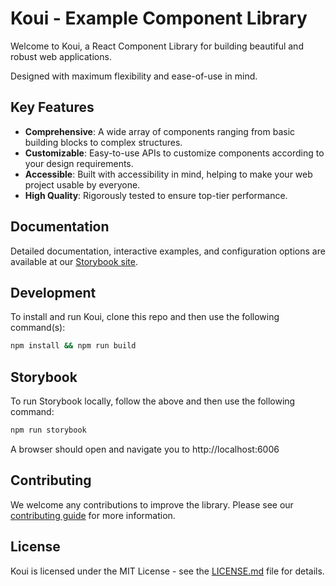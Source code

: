 # Koui - Example Component Library

Welcome to Koui, a React Component Library for building beautiful and robust web applications. 

Designed with maximum flexibility and ease-of-use in mind.

## Key Features

- **Comprehensive**: A wide array of components ranging from basic building blocks to complex structures.
- **Customizable**: Easy-to-use APIs to customize components according to your design requirements.
- **Accessible**: Built with accessibility in mind, helping to make your web project usable by everyone.
- **High Quality**: Rigorously tested to ensure top-tier performance.

## Documentation

Detailed documentation, interactive examples, and configuration options are available at our [Storybook site](https://github.io/thatsmethen/rsb).

## Development

To install and run Koui, clone this repo and then use the following command(s):

```bash
npm install && npm run build
```

## Storybook
To run Storybook locally, follow the above and then use the following command:
```bash
npm run storybook
```
A browser should open and navigate you to http://localhost:6006

## Contributing

We welcome any contributions to improve the library. Please see our [contributing guide](https://github.com/thatsmethen/rsb/blob/main/CONTRIBUTING.md) for more information.

## License

Koui is licensed under the MIT License - see the [LICENSE.md](https://github.com/thatsmethen/rsb/blob/main/LICENSE) file for details.
